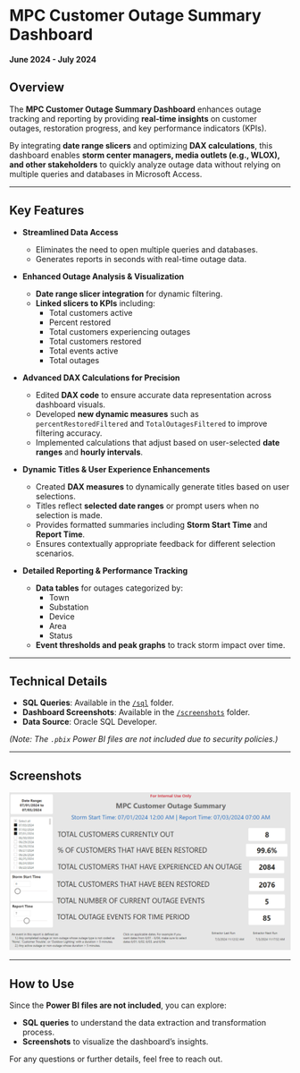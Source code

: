 # MPC Customer Outage Summary Dashboard  
**June 2024 - July 2024**  

## Overview  

The **MPC Customer Outage Summary Dashboard** enhances outage tracking and reporting by providing **real-time insights** on customer outages, restoration progress, and key performance indicators (KPIs).  

By integrating **date range slicers** and optimizing **DAX calculations**, this dashboard enables **storm center managers, media outlets (e.g., WLOX), and other stakeholders** to quickly analyze outage data without relying on multiple queries and databases in Microsoft Access.  

---

## Key Features  

- **Streamlined Data Access**  
  - Eliminates the need to open multiple queries and databases.  
  - Generates reports in seconds with real-time outage data.  

- **Enhanced Outage Analysis & Visualization**  
  - **Date range slicer integration** for dynamic filtering.  
  - **Linked slicers to KPIs** including:  
    - Total customers active  
    - Percent restored  
    - Total customers experiencing outages  
    - Total customers restored  
    - Total events active  
    - Total outages  

- **Advanced DAX Calculations for Precision**  
  - Edited **DAX code** to ensure accurate data representation across dashboard visuals.  
  - Developed **new dynamic measures** such as `percentRestoredFiltered` and `TotalOutagesFiltered` to improve filtering accuracy.  
  - Implemented calculations that adjust based on user-selected **date ranges** and **hourly intervals**.  

- **Dynamic Titles & User Experience Enhancements**  
  - Created **DAX measures** to dynamically generate titles based on user selections.  
  - Titles reflect **selected date ranges** or prompt users when no selection is made.  
  - Provides formatted summaries including **Storm Start Time** and **Report Time**.  
  - Ensures contextually appropriate feedback for different selection scenarios.  

- **Detailed Reporting & Performance Tracking**  
  - **Data tables** for outages categorized by:  
    - Town  
    - Substation  
    - Device  
    - Area  
    - Status  
  - **Event thresholds and peak graphs** to track storm impact over time.  

---

## Technical Details  

- **SQL Queries**: Available in the [`/sql`](sql/) folder.  
- **Dashboard Screenshots**: Available in the [`/screenshots`](/mpc%20internship%20dashboards/MPC%20Customer%20Outage%20Summary) folder.  
- **Data Source**: Oracle SQL Developer.  

*(Note: The `.pbix` Power BI files are not included due to security policies.)*  

---

## Screenshots   
![Dashboard Screenshot](https://github.com/haileyrthomas01/powerbidashboards/blob/main/mpc%20internship%20dashboards/MPC%20Customer%20Outage%20Summary/outage.png)  

---

## How to Use  

Since the **Power BI files are not included**, you can explore:  
- **SQL queries** to understand the data extraction and transformation process.  
- **Screenshots** to visualize the dashboard’s insights.  

For any questions or further details, feel free to reach out.  

